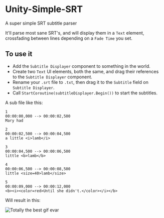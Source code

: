 # Unity-Simple-SRT
A super simple SRT subtitle parser

It'll parse most sane SRT's, and will display them in a `Text` element, crossfading between lines depending on a `Fade Time` you set.

## To use it
- Add the `Subtitle Displayer` component to something in the world. 
- Create two `Text` UI elements, both the same, and drag their references to the `Subtitle Displayer` component.
- Rename your `.srt` file to `.txt`, then drag it to the `Subtitle` field on `Subtitle Displayer`.
- Call `StartCoroutine(subtitleDisplayer.Begin())` to start the subtitles.

A sub file like this:
```
1
00:00:00,000 --> 00:00:02,500
Mary had

2
00:00:02,500 --> 00:00:04,500
a little <i>lamb</i>

3
00:00:04,500 --> 00:00:06,500
little <b>lamb</b>

4
00:00:06,500 --> 00:00:08,500
little <size=40>lamb</size>

5
00:00:09,000 --> 00:00:12,000
<b><i><color=red>Until she didn't.</color></i></b>
```
Will result in this:

![Totally the best gif evar](https://github.com/roguecode/Unity-Simple-SRT/blob/master/Preview.gif?raw=true)
